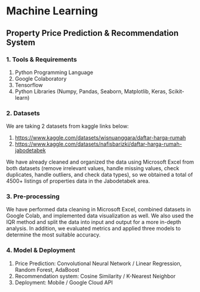 # Machine Learning
## Property Price Prediction & Recommendation System 
### 1. Tools & Requirements
1. Python Programming Language
2. Google Colaboratory
3. Tensorflow
4. Python Libraries (Numpy, Pandas, Seaborn, Matplotlib, Keras, Scikit-learn)

### 2. Datasets
We are taking 2 datasets from kaggle links below:
1. https://www.kaggle.com/datasets/wisnuanggara/daftar-harga-rumah
2. https://www.kaggle.com/datasets/nafisbarizki/daftar-harga-rumah-jabodetabek

We have already cleaned and organized the data using Microsoft Excel from both datasets (remove irrelevant values, handle missing values, check duplicates, handle outliers, and check data types), so we obtained a total of 4500+ listings of properties data in the Jabodetabek area.

### 3. Pre-processing
We have performed data cleaning in Microsoft Excel, combined datasets in Google Colab, and implemented data visualization as well. We also used the IQR method and split the data into input and output for a more in-depth analysis. In addition, we evaluated metrics and applied three models to determine the most suitable accuracy.

### 4. Model & Deployment
1. Price Prediction: Convolutional Neural Network / Linear Regression, Random Forest, AdaBoost
2. Recommendation system: Cosine Similarity / K-Nearest Neighbor
3. Deployment: Mobile / Google Cloud API
